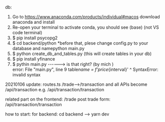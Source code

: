 db:
1. Go to https://www.anaconda.com/products/individual#macos download anaconda and install
2. Re-open your terminal to activate conda, you should see (base)
   (not VS code terminal)
3. $ pip install psycopg2
4. $ cd backend/python
   \*before that, plese change config.py to your database and namepython main.py
5. $ python create_db_and_tables.py (this will create tables in your db)
6. $ pip install yfinance
7. $ pythin main.py ------> is that right? (by mich )  
   error: File "main.py", line 9
   table*name = f'price*{interval}'
   ^
   SyntaxError: invalid syntax

20210106 update:
routes.ts
/trade-->/transaction
and all APIs become /api/transaction
e.g. /api/transaction/transaction

related part on the frontend: /trade
post trade form: /api/transaction/transaction

how to start:
for backend: cd backend --> yarn dev
<!-- need to create a folder called data
dataset's name:gemini_BTCUSD_2021_1min.csv
if it's changed to .xls, rmb to change back to .csv

it takes about 8 mins to insert data

to check :

select count(\*) from tablename -->
